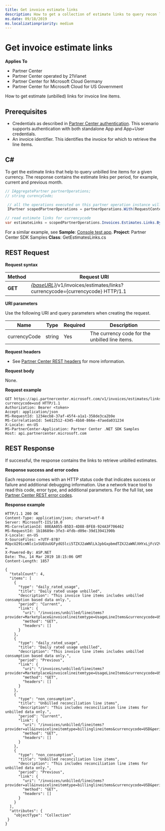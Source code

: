 ```yaml
---
title: Get invoice estimate links
description: How to get a collection of estimate links to query recon line item details.
ms.date: 09/18/2019
ms.localizationpriority: medium
---
```


# Get invoice estimate links

**Applies To**

- Partner Center
- Partner Center operated by 21Vianet
- Partner Center for Microsoft Cloud Germany
- Partner Center for Microsoft Cloud for US Government

How to get estimate (unbilled) links for invoice line items.

## Prerequisites

- Credentials as described in [Partner Center authentication](partner-center-authentication.md). This scenario supports authentication with both standalone App and App+User credentials.
- An invoice identifier. This identifies the invoice for which to retrieve the line items.

## C#

To get the estimate links that help to query unbilled line items for a given currency. The response contains the estimate links per period, for example, current and previous month.

``` csharp
// IAggregatePartner partnerOperations;
// string curencyCode;

 // all the operations executed on this partner operation instance will share the same correlation Id but will differ in request Id
 IPartner scopedPartnerOperations = partnerOperations.With(RequestContextFactory.Instance.Create(Guid.NewGuid()));

// read estimate links for currencycode
var estimateLinks = scopedPartnerOperations.Invoices.Estimates.Links.ByCurrency(curencyCode).Get();  
```

For a similar example, see **Sample**: [Console test app](console-test-app.md). **Project**: Partner Center SDK Samples **Class**: GetEstimatesLinks.cs

## REST Request

**Request syntax**  

| Method  | Request URI                                                                                                 |
|---------|-------------------------------------------------------------------------------------------------------------|
| **GET** | [*{baseURL}*](partner-center-rest-urls.md)/v1/invoices/estimates/links?currencycode={currencycode} HTTP/1.1 |

**URI parameters**

Use the following URI and query parameters when creating the request.

| Name                   | Type   | Required | Description                                                       |
|------------------------|--------|----------|-------------------------------------------------------------------|
| currencyCode           | string | Yes      | The currency code for the unbilled line items.                    |

**Request headers**

- See [Partner Center REST headers](headers.md) for more information.

**Request body**

None.

**Request example**

```http
GET https://api.partnercenter.microsoft.com/v1/invoices/estimates/links?currencycode=usd HTTP/1.1
Authorization: Bearer <token> 
Accept: application/json
MS-RequestId: 1234ecb8-37af-45f4-a1a1-358de3ca2b9e
MS-CorrelationId: 5e612512-4345-4bb0-866e-47aeda031234
X-Locale: en-US
MS-PartnerCenter-Application: Partner Center .NET SDK Samples
Host: api.partnercenter.microsoft.com
```

## REST Response

If successful, the response contains the links to retrieve unbilled estimates.

**Response success and error codes**

Each response comes with an HTTP status code that indicates success or failure and additional debugging information. Use a network trace tool to read this code, error type, and additional parameters. For the full list, see [Partner Center REST error codes](error-codes.md).

**Response example**

```http
HTTP/1.1 200 OK
Content-Type: application/json; charset=utf-8
Server: Microsoft-IIS/10.0
MS-CorrelationId: 80EAA055-B5D3-4D88-BFE8-924A3F706462
MS-RequestId: 1b18689e-3fe3-4fdb-d09e-39d13941390b
X-Locale: en-US
X-SourceFiles: =?UTF-8?B?RDpcU291cmNlc1xSUEUuUGFydG5lci5TZXJ2aWNlLkJpbGxpbmdTZXJ2aWNlXHYxLjFcV2ViQXBpc1xCaWxsaW5nU2VydmljZS5WMi5XZWJcdjFcaW52b2ljZXNcZXN0aW1hdGVzXGxpbmtz?=
X-Powered-By: ASP.NET
Date: Thu, 14 Mar 2019 18:15:06 GMT
Content-Length: 1857

{
  "totalCount": 4,
  "items": [
    {
      "type": "daily_rated_usage",
      "title": "Daily rated usage unbilled",
      "description": "This invoice line items includes unbilled consumption based data only.",
      "period": "Current",
      "link": {
        "uri": "/invoices/unbilled/lineitems?provider=Marketplace&invoicelineitemtype=UsageLineItems&currencycode=USD&period=current&size=2000",
        "method": "GET",
        "headers": []
      }
    },
    {
      "type": "daily_rated_usage",
      "title": "Daily rated usage unbilled",
      "description": "This invoice line items includes unbilled consumption based data only.",
      "period": "Previous",
      "link": {
        "uri": "/invoices/unbilled/lineitems?provider=Marketplace&invoicelineitemtype=UsageLineItems&currencycode=USD&period=previous&size=2000",
        "method": "GET",
        "headers": []
      }
    },
    {
      "type": "non_consumption",
      "title": "Unbilled reconciliation line items",
      "description": "This includes reconciliation line items for unbilled data only.",
      "period": "Current",
      "link": {
        "uri": "/invoices/unbilled/lineitems?provider=all&invoicelineitemtype=billinglineitems&currencycode=USD&period=current&size=2000",
        "method": "GET",
        "headers": []
      }
    },
    {
      "type": "non_consumption",
      "title": "Unbilled reconciliation line items",
      "description": "This includes reconciliation line items for unbilled data only.",
      "period": "Previous",
      "link": {
        "uri": "/invoices/unbilled/lineitems?provider=all&invoicelineitemtype=billinglineitems&currencycode=USD&period=previous&size=2000",
        "method": "GET",
        "headers": []
      }
    }
  ],
  "attributes": {
    "objectType": "Collection"
 }
}
```
